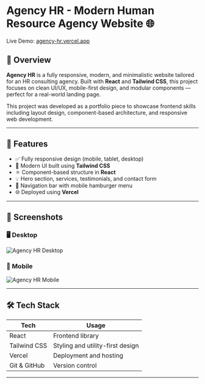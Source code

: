 # Agency HR - Modern Human Resource Agency Website 🌐

Live Demo: [agency-hr.vercel.app](https://agency-hr.vercel.app/)

## 🧠 Overview

**Agency HR** is a fully responsive, modern, and minimalistic website tailored for an HR consulting agency. Built with **React** and **Tailwind CSS**, this project focuses on clean UI/UX, mobile-first design, and modular components — perfect for a real-world landing page.

This project was developed as a portfolio piece to showcase frontend skills including layout design, component-based architecture, and responsive web development.

---

## 🚀 Features

- ✅ Fully responsive design (mobile, tablet, desktop)
- 🎨 Modern UI built using **Tailwind CSS**
- ⚛️ Component-based structure in **React**
- 💡 Hero section, services, testimonials, and contact form
- 🧭 Navigation bar with mobile hamburger menu
- 🌐 Deployed using **Vercel**

---

## 📸 Screenshots

### 🖥️ Desktop
![Agency HR Desktop](https://via.placeholder.com/1200x700.png?text=Agency+HR+Website+Desktop+View)

### 📱 Mobile
![Agency HR Mobile](https://via.placeholder.com/400x800.png?text=Agency+HR+Website+Mobile+View)

---

## 🛠 Tech Stack

| Tech         | Usage                              |
|--------------|------------------------------------|
| React        | Frontend library                   |
| Tailwind CSS | Styling and utility-first design   |
| Vercel       | Deployment and hosting             |
| Git & GitHub | Version control                    |

---



